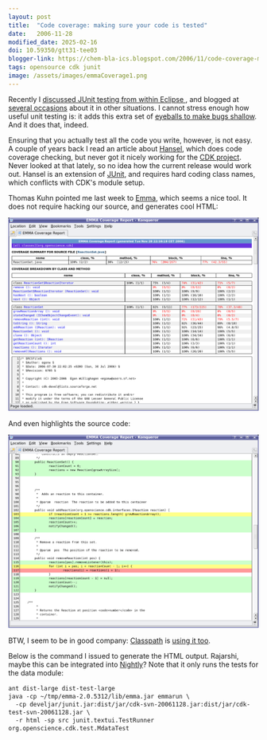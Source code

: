 ```yaml
---
layout: post
title:  "Code coverage: making sure your code is tested"
date:   2006-11-28
modified_date: 2025-02-16
doi: 10.59350/gtt31-tee03
blogger-link: https://chem-bla-ics.blogspot.com/2006/11/code-coverage-making-sure-your-code-is.html
tags: opensource cdk junit
image: /assets/images/emmaCoverage1.png
---
```


Recently I [discussed JUnit testing from within Eclipse <i class="fa-solid fa-recycle fa-xs"></i>](https://chem-bla-ics.linkedchemistry.info/2006/10/26/running-single-junit-tests-in-eclipse.html),
and blogged at [several occasions](http://search.blogger.com/?as_q=JUnit&ie=UTF-8&x=0&y=0&q=JUnit+blogurl:chem-bla-ics.blogspot.com&ui=blg&start=0)
about it in other situations. I cannot stress enough how useful unit testing is: it adds this extra set of
[eyeballs to make bugs shallow](http://en.wikipedia.org/wiki/Given_enough_eyeballs,_all_bugs_are_shallow).
And it does that, indeed.

Ensuring that you actually test all the code you write, however, is not easy. A couple of years back I read an article about
[Hansel](http://hansel.sf.net/), which does code coverage checking, but never got it nicely working for the
[CDK project](http://cdk.sf.net/). Never looked at that lately, so no idea how the current release would work out.
Hansel is an extension of [JUnit](http://www.junit.org/), and requires hard coding class names, which conflicts with
CDK's module setup.

Thomas Kuhn pointed me last week to [Emma](http://emma.sf.net/), which seems a nice tool. It does not require hacking
our source, and generates cool HTML:

![](/assets/images/emmaCoverage.png)

And even highlights the source code:

![](/assets/images/emmaCoverage1.png)

BTW, I seem to be in good company: [Classpath](http://www.gnu.org/software/classpath/) is
[using it too](http://builder.classpath.org/~cpdev/coverage/).

Below is the command I issued to generate the HTML output. Rajarshi, maybe this can be integrated into
[Nightly](http://cheminfo.informatics.indiana.edu/~rguha/code/java/nightly/)? Note that it only runs the tests
for the data module:

```shell
ant dist-large dist-test-large
java -cp ~/tmp/emma-2.0.5312/lib/emma.jar emmarun \
  -cp develjar/junit.jar:dist/jar/cdk-svn-20061128.jar:dist/jar/cdk-test-svn-20061128.jar \
  -r html -sp src junit.textui.TestRunner org.openscience.cdk.test.MdataTest
```
